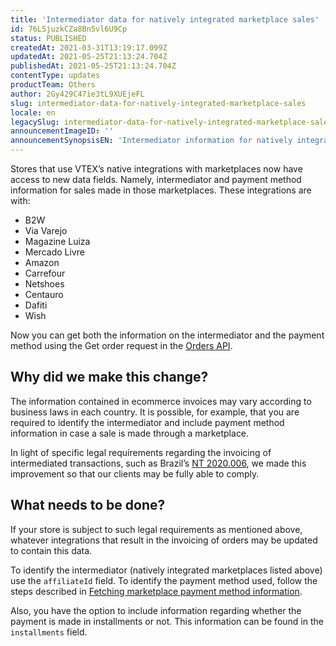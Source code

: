 ```yaml
---
title: 'Intermediator data for natively integrated marketplace sales'
id: 76L5juzkCZa8Bn5vl6U9Cp
status: PUBLISHED
createdAt: 2021-03-31T13:19:17.099Z
updatedAt: 2021-05-25T21:13:24.704Z
publishedAt: 2021-05-25T21:13:24.704Z
contentType: updates
productTeam: Others
author: 2Gy429C47ie3tL9XUEjeFL
slug: intermediator-data-for-natively-integrated-marketplace-sales
locale: en
legacySlug: intermediator-data-for-natively-integrated-marketplace-sales
announcementImageID: ''
announcementSynopsisEN: 'Intermediator information for natively integrated marketplace sales is now being made available through the Orders API.'
---
```


Stores that use VTEX’s native integrations with marketplaces now have access to new data fields. Namely, intermediator and payment method information for sales made in those marketplaces. These integrations are with:
- B2W
- Via Varejo
- Magazine Luiza
- Mercado Livre
- Amazon
- Carrefour
- Netshoes
- Centauro
- Dafiti
- Wish

Now you can get both the information on the intermediator and the payment method using the Get order request in the [Orders API](https://developers.vtex.com/vtex-developer-docs/reference/orders-api-overview).

## Why did we make this change?
The information contained in ecommerce invoices may vary according to business laws in each country. It is possible, for example, that you are required to identify the intermediator and include payment method information in case a sale is made through a marketplace.

In light of specific legal requirements regarding the invoicing of intermediated transactions, such as Brazil’s [NT 2020.006](https://www.nfe.fazenda.gov.br/portal/informe.aspx?ehCTG=false&Informe=IqSW/jxfvaw=), we made this improvement so that our clients may be fully able to comply.

## What needs to be done?
If your store is subject to such legal requirements as mentioned above, whatever integrations that result in the invoicing of orders may be updated to contain this data.

To identify the intermediator (natively integrated marketplaces listed above) use the `affiliateId` field. To identify the payment method used, follow the steps described in [Fetching marketplace payment method information](https://developers.vtex.com/vtex-rest-api/docs/fetching-marketplace-payment-method-data-with-the-orders-api).

Also, you have the option to include information regarding whether the payment is made in installments or not. This information can be found in the `installments` field.

